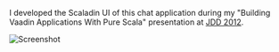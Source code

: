 I developed the Scaladin UI of this chat application during my "Building Vaadin Applications With Pure Scala" presentation at [JDD 2012](http://12.jdd.org.pl/en/).

![Screenshot](https://raw.github.com/henrikerola/scaladin-chat/master/screenshot.png)
